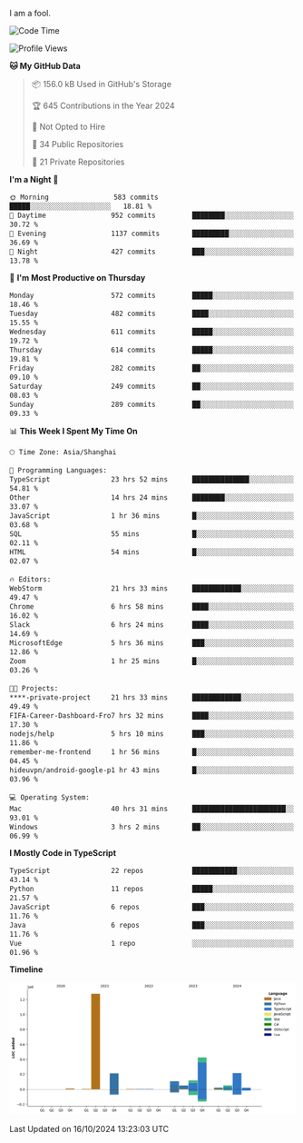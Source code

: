 I am a fool.

<!--START_SECTION:waka-->
![Code Time](http://img.shields.io/badge/Code%20Time-1%2C940%20hrs%2054%20mins-blue)

![Profile Views](http://img.shields.io/badge/Profile%20Views-0-blue)

**🐱 My GitHub Data** 

> 📦 156.0 kB Used in GitHub's Storage 
 > 
> 🏆 645 Contributions in the Year 2024
 > 
> 🚫 Not Opted to Hire
 > 
> 📜 34 Public Repositories 
 > 
> 🔑 21 Private Repositories 
 > 
**I'm a Night 🦉** 

```text
🌞 Morning                583 commits         █████░░░░░░░░░░░░░░░░░░░░   18.81 % 
🌆 Daytime                952 commits         ████████░░░░░░░░░░░░░░░░░   30.72 % 
🌃 Evening                1137 commits        █████████░░░░░░░░░░░░░░░░   36.69 % 
🌙 Night                  427 commits         ███░░░░░░░░░░░░░░░░░░░░░░   13.78 % 
```
📅 **I'm Most Productive on Thursday** 

```text
Monday                   572 commits         █████░░░░░░░░░░░░░░░░░░░░   18.46 % 
Tuesday                  482 commits         ████░░░░░░░░░░░░░░░░░░░░░   15.55 % 
Wednesday                611 commits         █████░░░░░░░░░░░░░░░░░░░░   19.72 % 
Thursday                 614 commits         █████░░░░░░░░░░░░░░░░░░░░   19.81 % 
Friday                   282 commits         ██░░░░░░░░░░░░░░░░░░░░░░░   09.10 % 
Saturday                 249 commits         ██░░░░░░░░░░░░░░░░░░░░░░░   08.03 % 
Sunday                   289 commits         ██░░░░░░░░░░░░░░░░░░░░░░░   09.33 % 
```


📊 **This Week I Spent My Time On** 

```text
🕑︎ Time Zone: Asia/Shanghai

💬 Programming Languages: 
TypeScript               23 hrs 52 mins      ██████████████░░░░░░░░░░░   54.81 % 
Other                    14 hrs 24 mins      ████████░░░░░░░░░░░░░░░░░   33.07 % 
JavaScript               1 hr 36 mins        █░░░░░░░░░░░░░░░░░░░░░░░░   03.68 % 
SQL                      55 mins             █░░░░░░░░░░░░░░░░░░░░░░░░   02.11 % 
HTML                     54 mins             █░░░░░░░░░░░░░░░░░░░░░░░░   02.07 % 

🔥 Editors: 
WebStorm                 21 hrs 33 mins      ████████████░░░░░░░░░░░░░   49.47 % 
Chrome                   6 hrs 58 mins       ████░░░░░░░░░░░░░░░░░░░░░   16.02 % 
Slack                    6 hrs 24 mins       ████░░░░░░░░░░░░░░░░░░░░░   14.69 % 
MicrosoftEdge            5 hrs 36 mins       ███░░░░░░░░░░░░░░░░░░░░░░   12.86 % 
Zoom                     1 hr 25 mins        █░░░░░░░░░░░░░░░░░░░░░░░░   03.26 % 

🐱‍💻 Projects: 
****-private-project     21 hrs 33 mins      ████████████░░░░░░░░░░░░░   49.49 % 
FIFA-Career-Dashboard-Fro7 hrs 32 mins       ████░░░░░░░░░░░░░░░░░░░░░   17.30 % 
nodejs/help              5 hrs 10 mins       ███░░░░░░░░░░░░░░░░░░░░░░   11.86 % 
remember-me-frontend     1 hr 56 mins        █░░░░░░░░░░░░░░░░░░░░░░░░   04.45 % 
hideuvpn/android-google-p1 hr 43 mins        █░░░░░░░░░░░░░░░░░░░░░░░░   03.96 % 

💻 Operating System: 
Mac                      40 hrs 31 mins      ███████████████████████░░   93.01 % 
Windows                  3 hrs 2 mins        ██░░░░░░░░░░░░░░░░░░░░░░░   06.99 % 
```

**I Mostly Code in TypeScript** 

```text
TypeScript               22 repos            ███████████░░░░░░░░░░░░░░   43.14 % 
Python                   11 repos            █████░░░░░░░░░░░░░░░░░░░░   21.57 % 
JavaScript               6 repos             ███░░░░░░░░░░░░░░░░░░░░░░   11.76 % 
Java                     6 repos             ███░░░░░░░░░░░░░░░░░░░░░░   11.76 % 
Vue                      1 repo              ░░░░░░░░░░░░░░░░░░░░░░░░░   01.96 % 
```



**Timeline**

![Lines of Code chart](https://raw.githubusercontent.com/VeejaLiu/VeejaLiu/master/assets/bar_graph.png)


 Last Updated on 16/10/2024 13:23:03 UTC
<!--END_SECTION:waka-->
